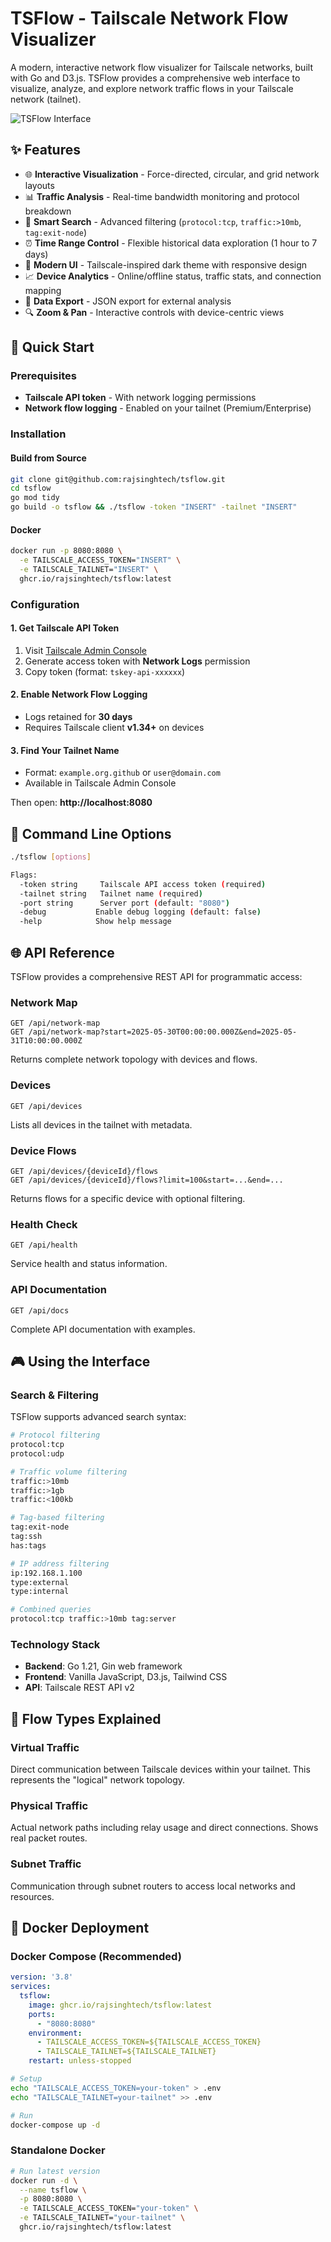 # TSFlow - Tailscale Network Flow Visualizer

A modern, interactive network flow visualizer for Tailscale networks, built with Go and D3.js. TSFlow provides a comprehensive web interface to visualize, analyze, and explore network traffic flows in your Tailscale network (tailnet).

![TSFlow Interface](tsflow.gif)

## ✨ Features

- 🌐 **Interactive Visualization** - Force-directed, circular, and grid network layouts
- 📊 **Traffic Analysis** - Real-time bandwidth monitoring and protocol breakdown
- 🎯 **Smart Search** - Advanced filtering (`protocol:tcp`, `traffic:>10mb`, `tag:exit-node`)
- ⏰ **Time Range Control** - Flexible historical data exploration (1 hour to 7 days)
- 🎨 **Modern UI** - Tailscale-inspired dark theme with responsive design
- 📈 **Device Analytics** - Online/offline status, traffic stats, and connection mapping
- 💾 **Data Export** - JSON export for external analysis
- 🔍 **Zoom & Pan** - Interactive controls with device-centric views

## 🚀 Quick Start

### Prerequisites

- **Tailscale API token** - With network logging permissions
- **Network flow logging** - Enabled on your tailnet (Premium/Enterprise)

### Installation

#### Build from Source
```bash
git clone git@github.com:rajsinghtech/tsflow.git
cd tsflow
go mod tidy
go build -o tsflow && ./tsflow -token "INSERT" -tailnet "INSERT"
```

#### Docker
```bash
docker run -p 8080:8080 \
  -e TAILSCALE_ACCESS_TOKEN="INSERT" \
  -e TAILSCALE_TAILNET="INSERT" \
  ghcr.io/rajsinghtech/tsflow:latest
```

### Configuration

#### 1. Get Tailscale API Token
1. Visit [Tailscale Admin Console](https://login.tailscale.com/admin/settings/keys)
2. Generate access token with **Network Logs** permission
3. Copy token (format: `tskey-api-xxxxxx`)

#### 2. Enable Network Flow Logging
- Logs retained for **30 days**
- Requires Tailscale client **v1.34+** on devices

#### 3. Find Your Tailnet Name
- Format: `example.org.github` or `user@domain.com`
- Available in Tailscale Admin Console

Then open: **http://localhost:8080**

## 🔧 Command Line Options

```bash
./tsflow [options]

Flags:
  -token string     Tailscale API access token (required)
  -tailnet string   Tailnet name (required)  
  -port string      Server port (default: "8080")
  -debug           Enable debug logging (default: false)
  -help            Show help message
```

## 🌐 API Reference

TSFlow provides a comprehensive REST API for programmatic access:

### Network Map
```http
GET /api/network-map
GET /api/network-map?start=2025-05-30T00:00:00.000Z&end=2025-05-31T10:00:00.000Z
```
Returns complete network topology with devices and flows.

### Devices
```http
GET /api/devices
```
Lists all devices in the tailnet with metadata.

### Device Flows  
```http
GET /api/devices/{deviceId}/flows
GET /api/devices/{deviceId}/flows?limit=100&start=...&end=...
```
Returns flows for a specific device with optional filtering.

### Health Check
```http
GET /api/health
```
Service health and status information.

### API Documentation
```http
GET /api/docs
```
Complete API documentation with examples.

## 🎮 Using the Interface

### Search & Filtering

TSFlow supports advanced search syntax:

```bash
# Protocol filtering
protocol:tcp
protocol:udp

# Traffic volume filtering  
traffic:>10mb
traffic:>1gb
traffic:<100kb

# Tag-based filtering
tag:exit-node
tag:ssh
has:tags

# IP address filtering
ip:192.168.1.100
type:external
type:internal

# Combined queries
protocol:tcp traffic:>10mb tag:server
```



### Technology Stack
- **Backend**: Go 1.21, Gin web framework
- **Frontend**: Vanilla JavaScript, D3.js, Tailwind CSS
- **API**: Tailscale REST API v2

## 🔄 Flow Types Explained

### Virtual Traffic
Direct communication between Tailscale devices within your tailnet. This represents the "logical" network topology.

### Physical Traffic  
Actual network paths including relay usage and direct connections. Shows real packet routes.

### Subnet Traffic
Communication through subnet routers to access local networks and resources.

## 🐳 Docker Deployment

### Docker Compose (Recommended)
```yaml
version: '3.8'
services:
  tsflow:
    image: ghcr.io/rajsinghtech/tsflow:latest
    ports:
      - "8080:8080"
    environment:
      - TAILSCALE_ACCESS_TOKEN=${TAILSCALE_ACCESS_TOKEN}
      - TAILSCALE_TAILNET=${TAILSCALE_TAILNET}
    restart: unless-stopped
```

```bash
# Setup
echo "TAILSCALE_ACCESS_TOKEN=your-token" > .env
echo "TAILSCALE_TAILNET=your-tailnet" >> .env

# Run
docker-compose up -d
```

### Standalone Docker
```bash
# Run latest version
docker run -d \
  --name tsflow \
  -p 8080:8080 \
  -e TAILSCALE_ACCESS_TOKEN="your-token" \
  -e TAILSCALE_TAILNET="your-tailnet" \
  ghcr.io/rajsinghtech/tsflow:latest
```